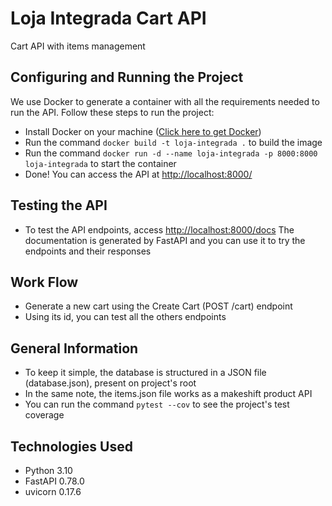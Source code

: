 # Loja Integrada Cart API
Cart API with items management

## Configuring and Running the Project
We use Docker to generate a container with all the requirements needed to run the API.
Follow these steps to run the project:
 - Install Docker on your machine ([Click here to get Docker](https://docs.docker.com/get-docker/))
 - Run the command `docker build -t loja-integrada .` to build the image
 - Run the command `docker run -d --name loja-integrada -p 8000:8000 loja-integrada` to start the container
 - Done! You can access the API at [http://localhost:8000/](http://localhost:8000/)


## Testing the API
- To test the API endpoints, access [http://localhost:8000/docs](http://localhost:8000/docs)
The documentation is generated by FastAPI and you can use it to try the endpoints and their responses


## Work Flow
- Generate a new cart using the Create Cart (POST /cart) endpoint
- Using its id, you can test all the others endpoints


## General Information
- To keep it simple, the database is structured in a JSON file (database.json), present on project's root
- In the same note, the items.json file works as a makeshift product API
- You can run the command `pytest --cov` to see the project's test coverage

## Technologies Used
- Python 3.10
- FastAPI 0.78.0
- uvicorn 0.17.6


